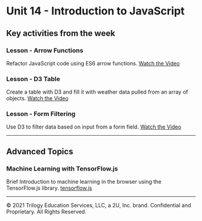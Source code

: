 # Unit 14 - Introduction to JavaScript

## Key activities from the week

### Lesson - Arrow Functions

Refactor JavaScript code using ES6 arrow functions.
[Watch the Video](https://youtu.be/8lZ0EhI3Czo)

### Lesson - D3 Table

Create a table with D3 and fill it with weather data pulled from an array of objects.
[Watch the Video](https://youtu.be/EfkbksORz-Y)

### Lesson - Form Filtering

Use D3 to filter data based on input from a form field.
[Watch the Video](https://youtu.be/EDk-4-2NtoI)

- - -

## Advanced Topics

### Machine Learning with TensorFlow.js

Brief Introduction to machine learning in the browser using the TensorFlow.js library.
[tensorflow.js](https://codingbootcamp.hosted.panopto.com/Panopto/Pages/Viewer.aspx?id=96a1d603-321f-40f5-8f29-a8e1000f81f0)

- - -

© 2021 Trilogy Education Services, LLC, a 2U, Inc. brand. Confidential and Proprietary. All Rights Reserved.
